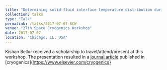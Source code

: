 ```yaml
---
title: "Determining solid-fluid interface temperature distribution during phase change of cryogenic propellants using transient thermal modeling"
collection: talks
type: "Talk"
permalink: /talks/2017-07-07-SCW
venue: "27th Space Cryogenics Workshop"
date: 2017-07-07
location: "Chicago, IL, USA"
---
```


Kishan Bellur received a scholarship to travel/attend/present at this workshop. The presentation resulted in a [journal article](http://kishanbellur.github.io/files/bellur_2018a.pdf) published in [cryogenics](https://www.elsevier.com/cryogenics}
